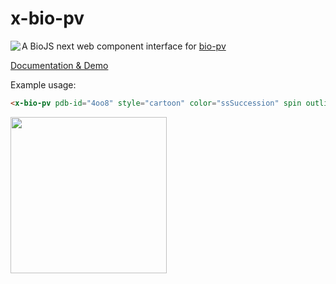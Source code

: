 # x-bio-pv

<img src="http://i.imgur.com/fAZomiz.png" style="float:left;margin-right:2px"/>

A BioJS next web component interface for <a href="http://biojs.io/d/bio-pv">bio-pv</a>

<a href="https://daviddao.github.io/x-bio-pv">Documentation & Demo</a>

Example usage:

```html
<x-bio-pv pdb-id="4oo8" style="cartoon" color="ssSuccession" spin outline antialias></x-bio-pv>
```

<img src="http://i.imgur.com/1cE2pDh.png" width="250px"></img>

